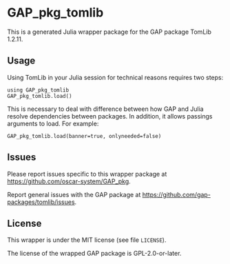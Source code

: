# GAP_pkg_tomlib

This is a generated Julia wrapper package for the GAP package TomLib 1.2.11.

## Usage

Using TomLib in your Julia session for technical reasons requires two steps:

    using GAP_pkg_tomlib
    GAP_pkg_tomlib.load()

This is necessary to deal with difference between how GAP and Julia
resolve dependencies between packages. In addition, it allows passings
arguments to load. For example:

    GAP_pkg_tomlib.load(banner=true, onlyneeded=false)

## Issues

Please report issues specific to this wrapper package at <https://github.com/oscar-system/GAP_pkg>.

Report general issues with the GAP package at <https://github.com/gap-packages/tomlib/issues>.

## License

This wrapper is under the MIT license (see file `LICENSE`).

The license of the wrapped GAP package is GPL-2.0-or-later.
